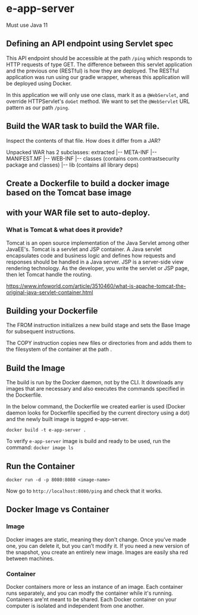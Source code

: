 # e-app-server
Must use Java 11

## Defining an API endpoint using Servlet spec
This API endpoint should be accessible at the path `/ping` which responds 
to HTTP requests of type GET. The difference between this servlet application 
and the previous one (RESTful) is how they are deployed. The RESTful application
was run using our gradle wrapper, whereas this application will be deployed using Docker.

In this application we will only use one class, mark it as a `@WebServlet`,
and override HTTPServlet's `doGet` method. We want to set the `@WebServlet`
URL pattern as our path `/ping`.


## Build the WAR task to build the WAR file. 
Inspect the contents of that file. How does it differ from a JAR?

Unpacked WAR has 2 subclasses:
extracted
    |-- META-INF
            |-- MANIFEST.MF
    |-- WEB-INF
            |-- classes (contains com.contrastsecurity package and classes)
            |-- lib (contains all library deps)
            
            
## Create a Dockerfile to build a docker image based on the Tomcat base image 
## with your WAR file set to auto-deploy. 
### What is Tomcat & what does it provide? 
Tomcat is an open source implementation of the Java Servlet among other JavaEE's.
Tomcat is a servlet and JSP container. A Java servlet encapsulates code and 
business logic and defines how requests and responses should be handled in a 
Java server. JSP is a server-side view rendering technology. As the developer, 
you write the servlet or JSP page, then let Tomcat handle the routing.

https://www.infoworld.com/article/3510460/what-is-apache-tomcat-the-original-java-servlet-container.html


## Building your Dockerfile
The FROM instruction initializes a new build stage and sets the Base Image for 
subsequent instructions.

The COPY instruction copies new files or directories from <src> and adds them 
to the filesystem of the container at the path <dest>.

## Build the Image
The build is run by the Docker daemon, not by the CLI. It downloads any images that are 
necessary and also executes the commands specified in the Dockerfile.

In the below command, the Dockerfile we created earlier is used (Docker daemon looks 
for Dockerfile specified by the current directory using a dot) and the newly built 
image is tagged e-app-server.

`docker build -t e-app-server .`

To verify `e-app-server` image is build and ready to be used, run the command: `docker image ls`

## Run the Container

`docker run -d -p 8080:8080 <image-name>`

Now go to `http://localhost:8080/ping` and check that it works. 

## Docker Image vs Container
### Image
Docker images are static, meaning they don't change. Once you’ve made one, 
you can delete it, but you can’t modify it. If you need a new version of 
the snapshot, you create an entirely new image. Images are easily sha red between
machines.

### Container
Docker containers more or less an instance of an image. Each container runs separately,
and you can modfy the container while it's running. Containers are'nt meant to be shared.
Each Docker container on your computer is isolated and independent from one another.